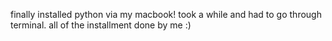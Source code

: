 finally installed python via my macbook! took a while and had to go through terminal. all of the installment done by me :)
